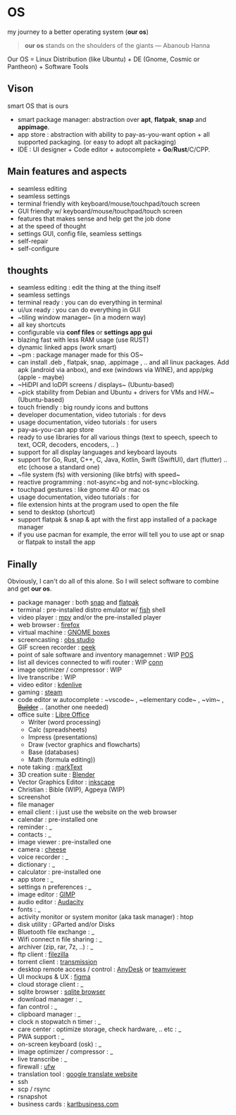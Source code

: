 # OS
my journey to a better operating system (__our os__)

> __our os__ stands on the shoulders of the giants
> — Abanoub Hanna

Our OS = Linux Distribution (like Ubuntu) + DE (Gnome, Cosmic or Pantheon) + Software Tools

## Vison

smart OS that is ours

- smart package manager: abstraction over __apt__, __flatpak__, __snap__ and __appimage__.
- app store : abstraction with ability to pay-as-you-want option + all supported packaging. (or easy to adopt alt packaging)
- IDE : UI designer + Code editor + autocomplete + __Go__/__Rust__/C/CPP.

## Main features and aspects

- seamless editing
- seamless settings
- terminal friendly with keyboard/mouse/touchpad/touch screen
- GUI friendly w/ keyboard/mouse/touchpad/touch screen
- features that makes sense and help get the job done
- at the speed of thought
- settings GUI, config file, seamless settings
- self-repair
- self-configure

## thoughts

- seamless editing : edit the thing at the thing itself
- seamless settings
- terminal ready : you can do everything in terminal
- ui/ux ready : you can do everything in GUI
- ~tiling window manager~ (in a modern way)
- all key shortcuts
- configurable via __conf files__ or __settings app gui__
- blazing fast with less RAM usage (use RUST)
- dynamic linked apps (work smart)
- ~pm : package manager made for this OS~
- can install .deb , flatpak, snap, .appimage , .. and all linux packages. Add apk (android via anbox), and exe (windows via WINE), and app/pkg (apple - maybe)
- ~HiDPI and loDPI screens / displays~ (Ubuntu-based)
- ~pick stability from Debian and Ubuntu + drivers for VMs and HW.~ (Ubuntu-based)
- touch friendly : big roundy icons and buttons
- developer documentation, video tutorials : for devs
- usage documentation, video tutorials : for users
- pay-as-you-can app store
- ready to use libraries for all various things (text to speech, speech to text, OCR, decoders, encoders, .. )
- support for all display languages and keyboard layouts
- support for Go, Rust, C++, C, Java, Kotlin, Swift (SwiftUI), dart (flutter) .. etc (choose a standard one)
- ~file system (fs) with versioning (like btrfs) with speed~
- reactive programming : not-async=bg and not-sync=blocking.
- touchpad gestures : like gnome 40 or mac os
- usage documentation, video tutorials : for 
- file extension hints at the program used to open the file
- send to desktop (shortcut)
- support flatpak & snap & apt with the first app installed of a package manager
- if you use pacman for example, the error will tell you to use apt or snap or flatpak to install the app

## Finally

Obviously, I can't do all of this alone. So I will select software to combine and get __our os__.

- package manager : both [snap](https://snapcraft.io/store) and [flatpak](https://flathub.org/apps)
- terminal : pre-installed distro emulator w/ [fish](https://fishshell.com/) shell
- video player : [mpv](https://flathub.org/apps/details/io.mpv.Mpv) and/or the pre-installed player
- web browser : [firefox](https://flathub.org/apps/details/org.mozilla.firefox)
- virtual machine : [GNOME boxes](https://flathub.org/apps/details/org.gnome.Boxes)
- screencasting : [obs studio](https://flathub.org/apps/details/com.obsproject.Studio)
- GIF screen recorder : [peek](https://flathub.org/apps/details/com.uploadedlobster.peek)
- point of sale software and inventory managemnet : WIP [POS](https://github.com/abanoubha/pos)
- list all devices connected to wifi router : WIP [conn](https://github.com/abanoubha/conn)
- image optimizer / compressor : WIP
- live transcribe : WIP
- video editor : [kdenlive](https://flathub.org/apps/details/org.kde.kdenlive)
- gaming : [steam](https://flathub.org/apps/details/com.valvesoftware.Steam)
- code editor w autocomplete : ~vscode~ , ~elementary code~ , ~vim~ , [~~Builder~~](https://flathub.org/apps/details/org.gnome.Builder) .. (another one needed)
- office suite : [Libre Office](https://flathub.org/apps/details/org.libreoffice.LibreOffice)
  - Writer (word processing)
  - Calc (spreadsheets)
  - Impress (presentations)
  - Draw (vector graphics and flowcharts)
  - Base (databases)
  - Math (formula editing))
- note taking : [markText](https://github.com/marktext/marktext)
- 3D creation suite : [Blender](https://flathub.org/apps/details/org.blender.Blender)
- Vector Graphics Editor : [inkscape](https://flathub.org/apps/details/org.inkscape.Inkscape)
- Christian : Bible (WIP), Agpeya (WIP)
- screenshot
- file manager
- email client : i just use the website on the web browser
- calendar : pre-installed one
- reminder : _
- contacts : _
- image viewer : pre-installed one
- camera : [cheese](https://flathub.org/apps/details/org.gnome.Cheese)
- voice recorder : _
- dictionary : _
- calculator : pre-installed one
- app store : _
- settings n preferences : _
- image editor : [GIMP](https://flathub.org/apps/details/org.gimp.GIMP)
- audio editor : [Audacity](https://flathub.org/apps/details/org.audacityteam.Audacity)
- fonts : _
- activity monitor or system monitor (aka task manager) : htop
- disk utility : GParted and/or Disks
- Bluetooth file exchange : _
- Wifi connect n file sharing : _
- archiver (zip, rar, 7z, ..) : _
- ftp client : [filezilla](https://flathub.org/apps/details/org.filezillaproject.Filezilla)
- torrent client : [transmission](https://flathub.org/apps/details/com.transmissionbt.Transmission)
- desktop remote access / control : [AnyDesk](https://anydesk.com/en) or [teamviewer](https://www.teamviewer.com/en/)
- UI mockups & UX : [figma](https://flathub.org/apps/details/io.github.Figma_Linux.figma_linux)
- cloud storage client : _
- sqlite browser : [sqlite browser](https://snapcraft.io/sqlitebrowser)
- download manager : _
- fan control : _
- clipboard manager : _
- clock n stopwatch n timer : _
- care center : optimize storage, check hardware, .. etc : _
- PWA support : _
- on-screen keyboard (osk) : _
- image optimizer / compressor : _
- live transcribe : _
- firewall : [ufw](https://snapcraft.io/ufw)
- translation tool : [google translate website](https://translate.google.com/)
- ssh
- scp / rsync
- rsnapshot
- business cards : [kartbusiness.com](kartbusiness.com)
